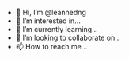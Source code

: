 - 👋 Hi, I’m @leannedng
- 👀 I’m interested in...
- 🌱 I’m currently learning...
- 💞️ I’m looking to collaborate on...
- 📫 How to reach me...

<!---
leannedng/leannedng is a ✨ special ✨ repository because its `README.md` (this file) appears on your GitHub profile.
You can click the Preview link to take a look at your changes.
--->
